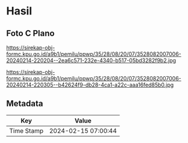 # Hasil

## Foto C Plano

https://sirekap-obj-formc.kpu.go.id/a9b1/pemilu/ppwp/35/28/08/20/07/3528082007006-20240214-220204--2ea6c571-232e-4340-b517-05bd3282f9b2.jpg

https://sirekap-obj-formc.kpu.go.id/a9b1/pemilu/ppwp/35/28/08/20/07/3528082007006-20240214-220305--b42624f9-db28-4ca1-a22c-aaa16fed85b0.jpg


## Metadata

| Key        | Value               |
| ---------- | ------------------- |
| Time Stamp | 2024-02-15 07:00:44 |



